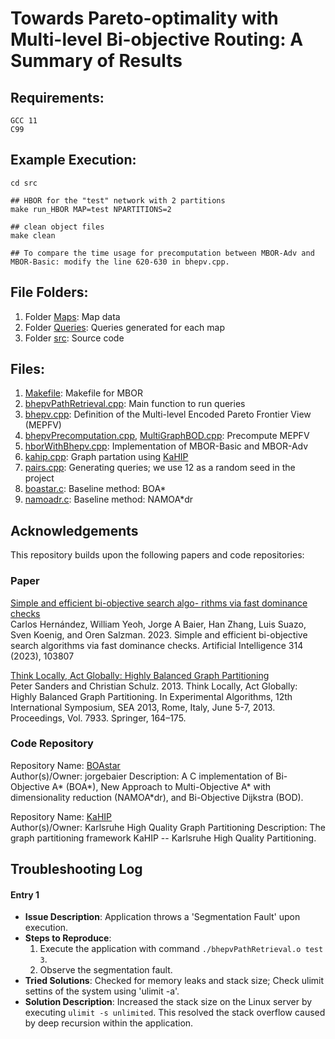 # Towards Pareto-optimality with Multi-level Bi-objective Routing: A Summary of Results #

## Requirements:
```
GCC 11
C99
```
## Example Execution: 
```
cd src

## HBOR for the "test" network with 2 partitions
make run_HBOR MAP=test NPARTITIONS=2

## clean object files
make clean

## To compare the time usage for precomputation between MBOR-Adv and MBOR-Basic: modify the line 620-630 in bhepv.cpp.
```

## File Folders:

1. Folder [Maps](https://github.com/yang-mingzhou/MBOR/tree/master/Maps): Map data
2. Folder [Queries](https://github.com/yang-mingzhou/MBOR/tree/master/Queries): Queries generated for each map
3. Folder [src](https://github.com/yang-mingzhou/MBOR/tree/master/src): Source code

## Files:
1. [Makefile](https://github.com/yang-mingzhou/MBOR/blob/master/src/Makefile): Makefile for MBOR
2. [bhepvPathRetrieval.cpp](https://github.com/yang-mingzhou/MBOR/blob/master/src/bhepvPathRetrieval.cpp): Main function to run queries   
3. [bhepv.cpp](https://github.com/yang-mingzhou/MBOR/blob/master/src/bhepv.cpp): Definition of the Multi-level Encoded Pareto Frontier View (MEPFV) 
4. [bhepvPrecomputation.cpp](https://github.com/yang-mingzhou/MBOR/blob/master/src/bhepvPrecomputation.cpp), [MultiGraphBOD.cpp](https://github.com/yang-mingzhou/MBOR/blob/master/src/MultiGraphBOD.cpp): Precompute MEPFV
5. [hborWithBhepv.cpp](https://github.com/yang-mingzhou/MBOR/blob/master/src/hborWithBhepv.cpp): Implementation of MBOR-Basic and MBOR-Adv
6. [kahip.cpp](https://github.com/yang-mingzhou/MBOR/blob/master/src/kahip.cpp): Graph partation using [KaHIP](https://github.com/KaHIP/KaHIP) 
7. [pairs.cpp](https://github.com/yang-mingzhou/MBOR/blob/master/src/pairs.cpp): Generating queries; we use 12 as a random seed in the project
7. [boastar.c](https://github.com/yang-mingzhou/MBOR/blob/master/src/boastar.c): Baseline method: BOA*
7. [namoadr.c](https://github.com/yang-mingzhou/MBOR/blob/master/src/namoadr.c): Baseline method: NAMOA*dr

## Acknowledgements

This repository builds upon the following papers and code repositories:

### Paper
[Simple and efficient bi-objective search algo-
rithms via fast dominance checks](https://www.sciencedirect.com/science/article/pii/S0004370222001473)  
Carlos Hernández, William Yeoh, Jorge A Baier, Han Zhang, Luis Suazo, Sven
Koenig, and Oren Salzman. 2023. Simple and efficient bi-objective search algorithms via fast dominance checks. Artificial Intelligence 314 (2023), 103807

[Think Locally, Act Globally: Highly
Balanced Graph Partitioning](https://link.springer.com/chapter/10.1007/978-3-642-38527-8_16)  
Peter Sanders and Christian Schulz. 2013. Think Locally, Act Globally: Highly
Balanced Graph Partitioning. In Experimental Algorithms, 12th International
Symposium, SEA 2013, Rome, Italy, June 5-7, 2013. Proceedings, Vol. 7933. Springer,
164–175.

### Code Repository
Repository Name: [BOAstar](https://github.com/jorgebaier/BOAstar/)  
Author(s)/Owner: jorgebaier 
Description: A C implementation of Bi-Objective A* (BOA*), New Approach to Multi-Objective A* with dimensionality reduction (NAMOA*dr), and Bi-Objective Dijkstra (BOD). 

Repository Name: [KaHIP](https://github.com/KaHIP/KaHIP)  
Author(s)/Owner: Karlsruhe High Quality Graph Partitioning 
Description: The graph partitioning framework KaHIP -- Karlsruhe High Quality Partitioning.

## Troubleshooting Log

#### Entry 1
- **Issue Description**: Application throws a 'Segmentation Fault' upon execution.
- **Steps to Reproduce**:
  1. Execute the application with command `./bhepvPathRetrieval.o test 3`.
  2. Observe the segmentation fault.
- **Tried Solutions**: Checked for memory leaks and stack size; Check ulimit settins of the system using 'ulimit -a'.
- **Solution Description**: Increased the stack size on the Linux server by executing `ulimit -s unlimited`. This resolved the stack overflow caused by deep recursion within the application.


